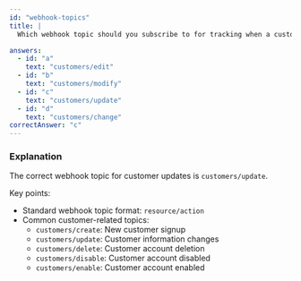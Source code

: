 ```yaml
---
id: "webhook-topics"
title: |
  Which webhook topic should you subscribe to for tracking when a customer updates their information? 👤

answers:
  - id: "a"
    text: "customers/edit"
  - id: "b"
    text: "customers/modify"
  - id: "c"
    text: "customers/update"
  - id: "d"
    text: "customers/change"
correctAnswer: "c"
---
```


### Explanation

The correct webhook topic for customer updates is `customers/update`.

Key points:
- Standard webhook topic format: `resource/action`
- Common customer-related topics:
  - `customers/create`: New customer signup
  - `customers/update`: Customer information changes
  - `customers/delete`: Customer account deletion
  - `customers/disable`: Customer account disabled
  - `customers/enable`: Customer account enabled